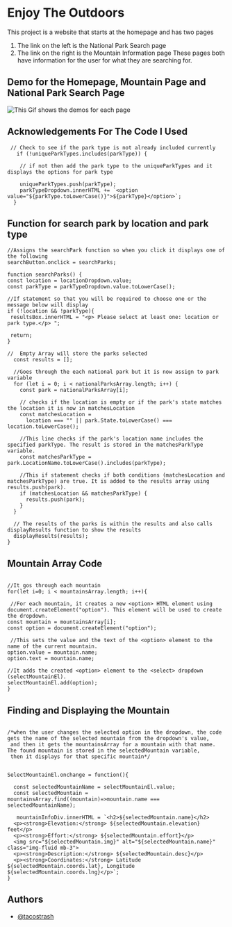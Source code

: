 # Enjoy The Outdoors

This project is a website that starts at the homepage and has two pages

1. The link on the left is the National Park Search page
2. The link on the right is the Mountain Information page
   These pages both have information for the user for what they are searching for.

## Demo for the Homepage, Mountain Page and National Park Search Page

![This Gif shows the demos for each page](https://github.com/tacostrash/CapstoneTwo_EnjoyTheOutdoors/blob/main/Capstone2.gif?raw=true)

## Acknowledgements For The Code I Used

```JS
 // Check to see if the park type is not already included currently
   if (!uniqueParkTypes.includes(parkType)) {

    // if not then add the park type to the uniqueParkTypes and it displays the options for park type

    uniqueParkTypes.push(parkType);
    parkTypeDropdown.innerHTML += `<option value="${parkType.toLowerCase()}">${parkType}</option>`;
  }
```

## Function for search park by location and park type

```JS
//Assigns the searchPark function so when you click it displays one of the following
searchButton.onclick = searchParks;

function searchParks() {
const location = locationDropdown.value;
const parkType = parkTypeDropdown.value.toLowerCase();

//If statement so that you will be required to choose one or the message below will display
if (!location && !parkType){
 resultsBox.innerHTML = "<p> Please select at least one: location or park type.</p> ";

 return;
}

//  Empty Array will store the parks selected
  const results = [];

  //Goes through the each national park but it is now assign to park variable
  for (let i = 0; i < nationalParksArray.length; i++) {
    const park = nationalParksArray[i];

    // checks if the location is empty or if the park's state matches the location it is now in matchesLocation
    const matchesLocation =
      location === "" || park.State.toLowerCase() === location.toLowerCase();

    //This line checks if the park's location name includes the specified parkType. The result is stored in the matchesParkType variable.
    const matchesParkType = park.LocationName.toLowerCase().includes(parkType);

    //This if statement checks if both conditions (matchesLocation and matchesParkType) are true. It is added to the results array using results.push(park).
    if (matchesLocation && matchesParkType) {
      results.push(park);
    }
  }

  // The results of the parks is within the results and also calls displayResults function to show the results
  displayResults(results);
}

```

## Mountain Array Code

```JS

//It gos through each mountain
for(let i=0; i < mountainsArray.length; i++){

 //For each mountain, it creates a new <option> HTML element using document.createElement("option"). This element will be used to create the dropdown.
const mountain = mountainsArray[i];
const option = document.createElement("option");

 //This sets the value and the text of the <option> element to the name of the current mountain.
option.value = mountain.name;
option.text = mountain.name;

//It adds the created <option> element to the <select> dropdown (selectMountainEl).
selectMountainEl.add(option);
}
```

## Finding and Displaying the Mountain 

```JS

/*when the user changes the selected option in the dropdown, the code gets the name of the selected mountain from the dropdown's value,
 and then it gets the mountainsArray for a mountain with that name. The found mountain is stored in the selectedMountain variable, 
 then it displays for that specific mountain*/


SelectMountainEl.onchange = function(){

  const selectedMountainName = selectMountainEl.value;
  const selectedMountain = mountainsArray.find((mountain)=>mountain.name === selectedMountainName);

   mountainInfoDiv.innerHTML = `<h2>${selectedMountain.name}</h2>
  <p><strong>Elevation:</strong> ${selectedMountain.elevation} feet</p>
  <p><strong>Effort:</strong> ${selectedMountain.effort}</p>
  <img src="${selectedMountain.img}" alt="${selectedMountain.name}" class="img-fluid mb-3">
  <p><strong>Description:</strong> ${selectedMountain.desc}</p>
  <p><strong>Coordinates:</strong> Latitude ${selectedMountain.coords.lat}, Longitude ${selectedMountain.coords.lng}</p>`;
}

```

## Authors

- [@tacostrash](https://www.github.com/tacostrash)
